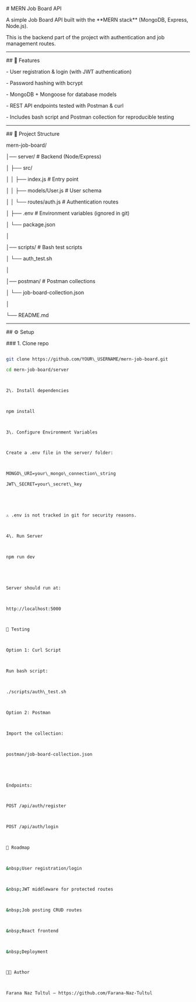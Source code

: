\# MERN Job Board API



A simple Job Board API built with the \*\*MERN stack\*\* (MongoDB, Express, Node.js).  

This is the backend part of the project with authentication and job management routes.  



---



\## 🚀 Features

\- User registration \& login (with JWT authentication)

\- Password hashing with bcrypt

\- MongoDB + Mongoose for database models

\- REST API endpoints tested with Postman \& curl

\- Includes bash script and Postman collection for reproducible testing



---



\## 📂 Project Structure



mern-job-board/

│── server/ # Backend (Node/Express)

│ ├── src/

│ │ ├── index.js # Entry point

│ │ ├── models/User.js # User schema

│ │ └── routes/auth.js # Authentication routes

│ ├── .env # Environment variables (ignored in git)

│ └── package.json

│

│── scripts/ # Bash test scripts

│ └── auth\_test.sh

│

│── postman/ # Postman collections

│ └── job-board-collection.json

│

└── README.md





---



\## ⚙️ Setup



\### 1. Clone repo



```bash

git clone https://github.com/YOUR\_USERNAME/mern-job-board.git

cd mern-job-board/server



2\. Install dependencies



npm install



3\. Configure Environment Variables



Create a .env file in the server/ folder:



MONGO\_URI=your\_mongo\_connection\_string

JWT\_SECRET=your\_secret\_key





⚠️ .env is not tracked in git for security reasons.



4\. Run Server



npm run dev





Server should run at:



http://localhost:5000



🧪 Testing



Option 1: Curl Script



Run bash script:



./scripts/auth\_test.sh



Option 2: Postman



Import the collection:



postman/job-board-collection.json





Endpoints:



POST /api/auth/register



POST /api/auth/login



📌 Roadmap



&nbsp;User registration/login



&nbsp;JWT middleware for protected routes



&nbsp;Job posting CRUD routes



&nbsp;React frontend



&nbsp;Deployment



👩‍💻 Author



Farana Naz Tultul — https://github.com/Farana-Naz-Tultul

